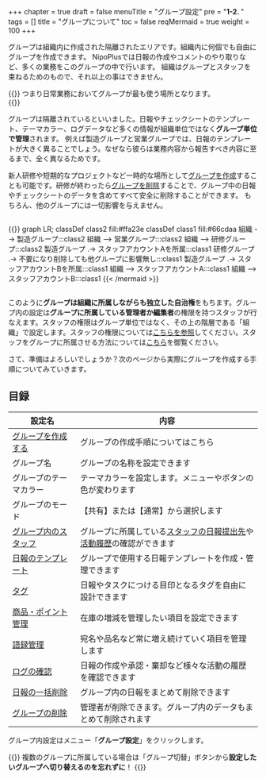 +++
chapter = true
draft = false
menuTitle = "グループ設定"
pre = "<b>1-2. </b>"
tags = []
title = "グループについて"
toc = false
reqMermaid = true
weight = 100
+++

グループは組織内に作成された隔離されたエリアです。組織内に何個でも自由にグループを作成できます。
NipoPlusでは日報の作成やコメントのやり取りなど、多くの業務をこのグループの中で行います。
組織はグループとスタッフを束ねるためのもので、それ以上の事はできません。

{{<alice pos="right" icon="here">}}
つまり日常業務においてグループが最も使う場所となります。  
{{</alice>}}

グループは隔離されているといいました。日報やチェックシートのテンプレート、テーマカラー、ログデータなど多くの情報が組織単位ではなく**グループ単位で管理**されます。
例えば製造グループと営業グループでは、日報のテンプレートが大きく異ることでしょう。なぜなら彼らは業務内容から報告すべき内容に至るまで、全く異なるためです。  

新人研修や短期的なプロジェクトなど一時的な場所として[グループを作成](/org/groupsetting/make/)することも可能です。研修が終わったら[グループを削除](/remove/group/)することで、グループ中の日報やチェックシートのデータを含めてすべて安全に削除することができます。
もちろん、他のグループには一切影響を与えません。


<div style="overflow-x:auto">

{{<mermaid align="center">}}
graph LR;
  classDef class2 fill:#ffa23e
  classDef class1 fill:#66cdaa
  組織 --> 製造グループ:::class2
  組織 --> 営業グループ:::class2
  組織 --> 研修グループ:::class2
  製造グループ .-> スタッフアカウントAを所属:::class1
  研修グループ .-> 不要になり削除しても他グループに影響無し:::class1
  製造グループ .-> スタッフアカウントBを所属:::class1
  組織 --> スタッフアカウントA:::class1
  組織 --> スタッフアカウントB:::class1
{{< /mermaid >}}

</div>

このように**グループは組織に所属しながらも独立した自治権**をもちます。グループ内の設定は**グループに所属している管理者か編集者**の権限を持つスタッフが行なえます。スタッフの権限はグループ単位ではなく、その上の階層である「組織」で設定します。スタッフの権限については[こちらを参照](/org/staff/rank/)してください。スタッフをグループに所属させる方法については[こちら](/org/staff/assign/)を御覧ください。  

さて、準備はよろしいでしょうか？次のページから実際にグループを作成する手順についてみていきます。

## 目録

|設定名|内容|
|---|---|
|[グループを作成する](/org/groupsetting/make/)|グループの作成手順についてはこちら|
|グループ名|グループの名称を設定できます|
|グループのテーマカラー|テーマカラーを設定します。メニューやボタンの色が変わります|
|グループのモード|【共有】または【通常】から選択します|
|[グループ内のスタッフ](/org/staff/)|グループに所属している[スタッフの日報提出先](/org/groupsetting/dist/)や[活動履歴](/org/groupsetting/activity/)の確認ができます|
|[日報のテンプレート](/org/groupsetting/template/)|グループで使用する日報テンプレートを作成・管理できます|
|[タグ](/org/groupsetting/tag/)|日報やタスクにつける目印となるタグを自由に設計できます|
|[商品・ポイント管理](/org/groupsetting/point/)|在庫の増減を管理したい項目を設定できます|
|[語録管理](/org/groupsetting/goroku/)|宛名や品名など常に増え続けていく項目を管理します|
|[ログの確認](/org/groupsetting/log/)|日報の作成や承認・棄却など様々な活動の履歴を確認できます|
|[日報の一括削除](/remove/reportbatch/)|グループ内の日報をまとめて削除できます|
|[グループの削除](/remove/group/)|管理者が削除できます。グループ内のデータもまとめて削除されます|

グループ内設定はメニュー「**グループ設定**」をクリックします。


{{<alice pos="right" icon="here">}}
複数のグループに所属している場合は「グループ切替」ボタンから**設定したいグループへ切り替えるのを忘れずに**！
{{</alice>}}

